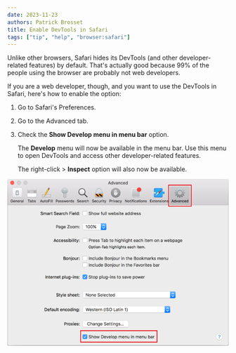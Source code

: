 ```yaml
---
date: 2023-11-23
authors: Patrick Brosset
title: Enable DevTools in Safari
tags: ["tip", "help", "browser:safari"]
---
```

Unlike other browsers, Safari hides its DevTools (and other developer-related features) by default. That's actually good because 99% of the people using the browser are probably not web developers.

If you are a web developer, though, and you want to use the DevTools in Safari, here's how to enable the option:

1. Go to Safari's Preferences.

1. Go to the Advanced tab.

1. Check the **Show Develop menu in menu bar** option.

   The **Develop** menu will now be available in the menu bar. Use this menu to open DevTools and access other developer-related features.

   The right-click > **Inspect** option will also now be available.

![Safari's Preferences, the Advanced tab shows the Show Developer menu in menu bar option](../../assets/img/enable-safari-devtools.png)

